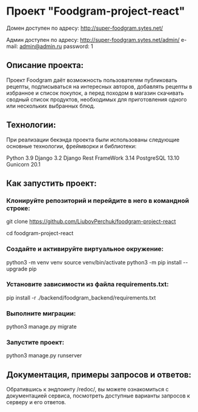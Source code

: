 # Проект "Foodgram-project-react"

Домен доступен по адресу: http://super-foodgram.sytes.net/

Админ доступен по адресу: http://super-foodgram.sytes.net/admin/
e-mail: admin@admin.ru
password: 1

## Описание проекта:

Проект Foodgram даёт возможность пользователям публиковать рецепты, подписываться на интересных авторов, добавлять рецепты в избранное и список покупок, а перед походом в магазин скачивать сводный список продуктов, необходимых для приготовления одного или нескольких выбранных блюд.

## Технологии:

При реализации бекэнда проекта были использованы следующие основные технологии, фреймворки и библиотеки:

Python 3.9
Django 3.2
Django Rest FrameWork 3.14
PostgreSQL 13.10
Gunicorn 20.1

## Как запустить проект:

### Клонируйте репозиторий и перейдите в него в командной строке:

git clone https://github.com/LiubovPerchuk/foodgram-project-react

cd foodgram-project-react

### Cоздайте и активируйте виртуальное окружение:

python3 -m venv venv
source venv/bin/activate
python3 -m pip install --upgrade pip

### Установите зависимости из файла requirements.txt:

pip install -r ./backend/foodgram_backend/requirements.txt

### Выполните миграции:

python3 manage.py migrate

### Запустите проект:

python3 manage.py runserver

## Документация, примеры запросов и ответов:

Обратившись к эндпоинту /redoc/, вы можете ознакомиться с документацией сервиса, посмотреть доступные варианты запросов к серверу и его ответов.